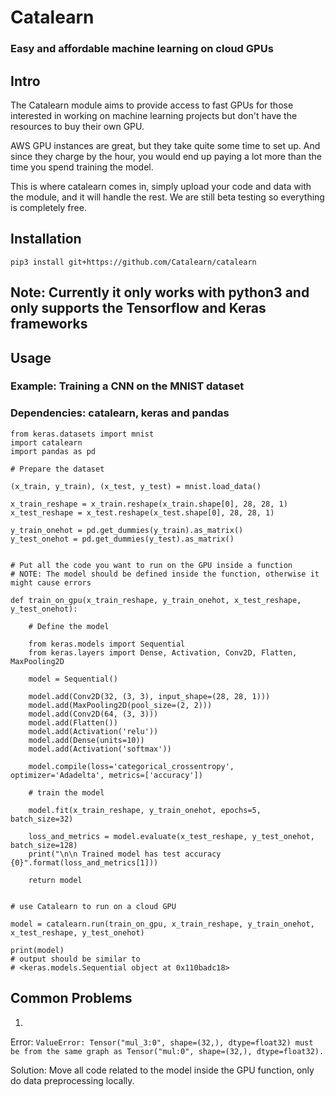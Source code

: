 # Catalearn

### Easy and affordable machine learning on cloud GPUs

## Intro

The Catalearn module aims to provide access to fast GPUs for those interested in working on machine learning projects but don't have the resources to buy their own GPU. 

AWS GPU instances are great, but they take quite some time to set up. And since they charge by the hour, you would end up paying a lot more than the time you spend training the model.

This is where catalearn comes in, simply upload your code and data with the module, and it will handle the rest. We are still beta testing so everything is completely free.

## Installation
`pip3 install git+https://github.com/Catalearn/catalearn`

## Note: Currently it only works with python3 and only supports the Tensorflow and Keras frameworks

## Usage
### Example: Training a CNN on the MNIST dataset
### Dependencies: __catalearn__, __keras__ and __pandas__
```
from keras.datasets import mnist
import catalearn
import pandas as pd

# Prepare the dataset

(x_train, y_train), (x_test, y_test) = mnist.load_data()

x_train_reshape = x_train.reshape(x_train.shape[0], 28, 28, 1)
x_test_reshape = x_test.reshape(x_test.shape[0], 28, 28, 1)

y_train_onehot = pd.get_dummies(y_train).as_matrix()
y_test_onehot = pd.get_dummies(y_test).as_matrix()


# Put all the code you want to run on the GPU inside a function
# NOTE: The model should be defined inside the function, otherwise it might cause errors

def train_on_gpu(x_train_reshape, y_train_onehot, x_test_reshape, y_test_onehot):

    # Define the model

    from keras.models import Sequential
    from keras.layers import Dense, Activation, Conv2D, Flatten, MaxPooling2D

    model = Sequential()

    model.add(Conv2D(32, (3, 3), input_shape=(28, 28, 1)))
    model.add(MaxPooling2D(pool_size=(2, 2)))
    model.add(Conv2D(64, (3, 3)))
    model.add(Flatten())
    model.add(Activation('relu'))
    model.add(Dense(units=10))
    model.add(Activation('softmax'))

    model.compile(loss='categorical_crossentropy', optimizer='Adadelta', metrics=['accuracy'])

    # train the model

    model.fit(x_train_reshape, y_train_onehot, epochs=5, batch_size=32)

    loss_and_metrics = model.evaluate(x_test_reshape, y_test_onehot, batch_size=128)
    print("\n\n Trained model has test accuracy {0}".format(loss_and_metrics[1]))

    return model


# use Catalearn to run on a cloud GPU

model = catalearn.run(train_on_gpu, x_train_reshape, y_train_onehot, x_test_reshape, y_test_onehot)

print(model)
# output should be similar to 
# <keras.models.Sequential object at 0x110badc18>
```

## __Common Problems__
1. 
Error: `ValueError: Tensor("mul_3:0", shape=(32,), dtype=float32) must be from the same graph as Tensor("mul:0", shape=(32,), dtype=float32).`

Solution: Move all code related to the model inside the GPU function, only do data preprocessing locally.
